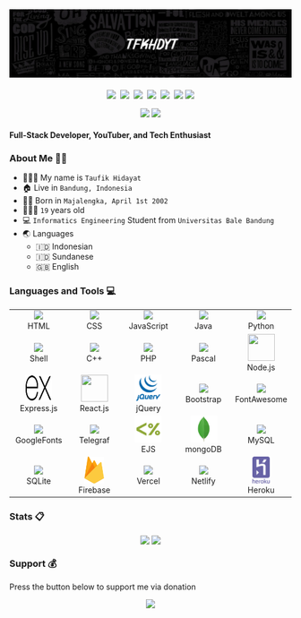 ## [![tfkhdyt's header](images/145ace97964294c36724db8c9dd86010-picsaygit.jpg?raw=true)](https://tfkhdyt.web.blog)

<p align=center>
  <a href="https://facebook.com/tfkhdyt142"><img height="28" src="https://upload.wikimedia.org/wikipedia/commons/5/51/Facebook_f_logo_%282019%29.svg"></a>&nbsp;
  <a href="https://twitter.com/tfkhdyt"><img height="28" src="https://upload.wikimedia.org/wikipedia/en/6/60/Twitter_Logo_as_of_2021.svg"></a>&nbsp;
  <a href="https://instagram.com/_tfkhdyt_"><img height="28" src="https://upload.wikimedia.org/wikipedia/commons/e/e7/Instagram_logo_2016.svg"></a>&nbsp;
  <a href="https://youtube.com/tfkhdyt"><img height="28" src="https://upload.wikimedia.org/wikipedia/commons/a/a0/YouTube_social_red_circle_%282017%29.svg"></a>&nbsp;
  <a href="https://t.me/tfkhdyt"><img height="28" src="https://upload.wikimedia.org/wikipedia/commons/8/83/Telegram_2019_Logo.svg"></a>&nbsp;
  <a href="https://www.linkedin.com/mwlite/in/taufik-hidayat-6793aa200"><img height="28" src="https://upload.wikimedia.org/wikipedia/commons/8/81/LinkedIn_icon.svg"></a>
  <a href="https://pddikti.kemdikbud.go.id/data_mahasiswa/QUUyNzdEMjktNDk0Ri00RTlDLUE4NzgtNkUwRDBDRjIxOUNB"><img height="28" src="https://i.postimg.cc/YSB2c3DG/1619598282440.png"></a>
</p>
<p align="center">
  <img src="https://visitor-badge.laobi.icu/badge?page_id=tfkhdyt.tfkhdyt" />
  <a href="https://github.com/tfkhdyt"><img src="https://img.shields.io/github/followers/tfkhdyt?label=Follow&style=social"/></a>
</p>

#### Full-Stack Developer, YouTuber, and Tech Enthusiast

### About Me 👨🏻
  - 👨🏻‍💼 My name is `Taufik Hidayat`
  - 🏠 Live in `Bandung, Indonesia`
  - 👶🏻 Born in `Majalengka, April 1st 2002`
  - 🧍🏻‍♂️ `19` years old
  - 💻 `Informatics Engineering` Student from `Universitas Bale Bandung`
  - 🌏 Languages
    - 🇮🇩 Indonesian
    - 🇮🇩 Sundanese
    - 🇬🇧 English

### Languages and Tools 💻
<table align="center">
  <tr>
    <td align="center" width="96">
      <img src="https://upload.wikimedia.org/wikipedia/commons/6/61/HTML5_logo_and_wordmark.svg" height="48" />
      <br/>HTML
    </td>
    <td align="center" width="96">
      <img src="https://upload.wikimedia.org/wikipedia/commons/d/d5/CSS3_logo_and_wordmark.svg" height="48" />
      <br/>CSS
    </td>
    <td align="center" width="96">
      <img src="https://upload.wikimedia.org/wikipedia/commons/9/99/Unofficial_JavaScript_logo_2.svg" height="48" />
      <br/>JavaScript
    </td>
    <td align="center" width="96">
      <img src="https://upload.wikimedia.org/wikipedia/en/3/30/Java_programming_language_logo.svg" height="48" />
      <br/>Java
    </td>
    <td align="center" width="96">
      <img src="https://upload.wikimedia.org/wikipedia/commons/c/c3/Python-logo-notext.svg" height="48" />
      <br/>Python
    </td>
  </tr>
  <tr>
    <td align="center" width="96">
      <img src="https://upload.wikimedia.org/wikipedia/commons/4/4b/Bash_Logo_Colored.svg" height="48" />
      <br/>Shell
    </td>
    <td align="center" width="96">
      <img src="https://upload.wikimedia.org/wikipedia/commons/1/18/ISO_C%2B%2B_Logo.svg" height="48" />
      <br/>C++
    </td>
    <td align="center" width="96">
      <img src="https://upload.wikimedia.org/wikipedia/commons/2/27/PHP-logo.svg" height="48" />
      <br/>PHP
    </td>
    <td align="center" width="96">
      <img src="https://wiki.freepascal.org/images/f/fd/Lazarus-icons-lpr-proposal-bpsoftware.png" height="48" />
      <br/>Pascal
    </td>
    <td align="center" width="96">
      <img src="https://upload.wikimedia.org/wikipedia/commons/d/d9/Node.js_logo.svg" height="48" width='48' />
      <br/>Node.js
    </td>
  </tr>
  <tr>
    <td align="center" width="96">
      <img src="images/icons/express.svg" height="48" width='48' />
      <br/>Express.js
    </td>
    <td align="center" width="96">
      <img src="https://www.vectorlogo.zone/logos/reactjs/reactjs-icon.svg" height="48" width='48' />
      <br/>React.js
    </td>
    <td align="center" width="96">
      <img src="images/icons/jquery.svg" height="48" />
      <br/>jQuery
    </td>
    <td align="center" width="96">
      <img src="https://upload.wikimedia.org/wikipedia/commons/b/b2/Bootstrap_logo.svg" height="48" />
      <br/>Bootstrap
    </td>
    <td align="center" width="96">
      <img src="https://cdn.worldvectorlogo.com/logos/fontawesome-1.svg" height="48" />
      <br/>FontAwesome
    </td>
  </tr>
  <tr>
    <td align="center" width="96">
      <img src="https://cdn.worldvectorlogo.com/logos/google-fonts-2021-2.svg" height="48" />
      <br/>GoogleFonts
    </td>
    <td align="center" width="96">
      <img src="https://telegraf.js.org/media/logo.svg" height="48" />
      <br/>Telegraf
    </td>
    <td align="center" width="96">
      <img src="images/icons/ejs.svg" height="48" />
      <br/>EJS
    </td>
    <td align="center" width="96">
      <img src="images/icons/mongo.svg" height="48"/>
      <br/>mongoDB
    </td>
    <td align="center" width="96">
      <img src="https://upload.wikimedia.org/wikipedia/fr/6/62/MySQL.svg" height="48"/>
      <br/>MySQL
    </td>
  </tr>
  <tr>
    <td align="center" width="96">
      <img src="https://upload.wikimedia.org/wikipedia/commons/9/97/Sqlite-square-icon.svg" height="48"/>
      <br/>SQLite
    </td>
    <td align="center" width="96">
      <img src="images/icons/firebase.svg" height="48"/>
      <br/>Firebase
    </td>
    <td align="center" width="96">
      <img src="https://camo.githubusercontent.com/add2c9721e333f0043ac938f3dadbc26a282776e01b95b308fcaba5afaf74ae3/68747470733a2f2f6173736574732e76657263656c2e636f6d2f696d6167652f75706c6f61642f76313538383830353835382f7265706f7369746f726965732f76657263656c2f6c6f676f2e706e67" height="48"/>
      <br/>Vercel
    </td>
    <td align="center" width="96">
      <img src="https://cdn.worldvectorlogo.com/logos/netlify.svg" height="48"/>
      <br/>Netlify
    </td>
    <td align="center" width="96">
      <img src="images/icons/heroku.svg" height="48"/>
      <br/>Heroku
    </td>
  </tr>
</table>

### Stats 📋
<p align="center">
  <img align="center" src="https://github-readme-stats.vercel.app/api?username=tfkhdyt&show_icons=true&theme=tokyonight&include_all_commits=true" />
  
  <img align="center" src="https://github-readme-stats.vercel.app/api/top-langs/?username=tfkhdyt&langs_count=10&theme=tokyonight&layout=compact&hide=css,scss,le" />
</p>

### Support 💰
Press the button below to support me via donation

<p align="center">
  <a href="https://donate.tfkhdyt.my.id/">
    <img src="https://i.postimg.cc/jjRDbZQx/1621036430601.png" width="125px">
  </a>
</p>
